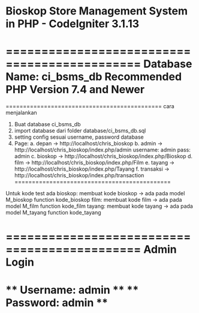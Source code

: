 # **Bioskop Store Management System in PHP - CodeIgniter 3.1.13**

=============================================
**Database Name: ci_bsms_db**
**Recommended PHP Version 7.4 and Newer**
=============================================


=============================================
 cara menjalankan
 1. Buat database ci_bsms_db
 2. import database dari folder database/ci_bsms_db.sql
 3. setting config sesuai username, password database
 4. Page:
 a. depan -> http://localhost/chris_bioskop 
 b. admin -> http://localhost/chris_bioskop/index.php/admin username: admin pass: admin
 c. bioskop -> http://localhost/chris_bioskop/index.php/Bioskop
 d. film -> http://localhost/chris_bioskop/index.php/Film
 e. tayang -> http://localhost/chris_bioskop/index.php/Tayang
 f. transaksi -> http://localhost/chris_bioskop/index.php/transaction
 =============================================

Untuk kode test ada 
bioskop: membuat kode bioskop -> ada pada model M_bioskop function kode_bioskop
film: membuat kode film -> ada pada model M_film function kode_film
tayang: membuat kode tayang -> ada pada model M_tayang function kode_tayang

=============================================
**Admin Login**
=============================================
** Username: admin **
** Password: admin **
=============================================
